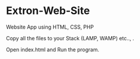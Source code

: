 # Extron-Web-Site
Website App using HTML, CSS, PHP


Copy all the files to your Stack (LAMP, WAMP) etc.., .

Open index.html and Run the program.

